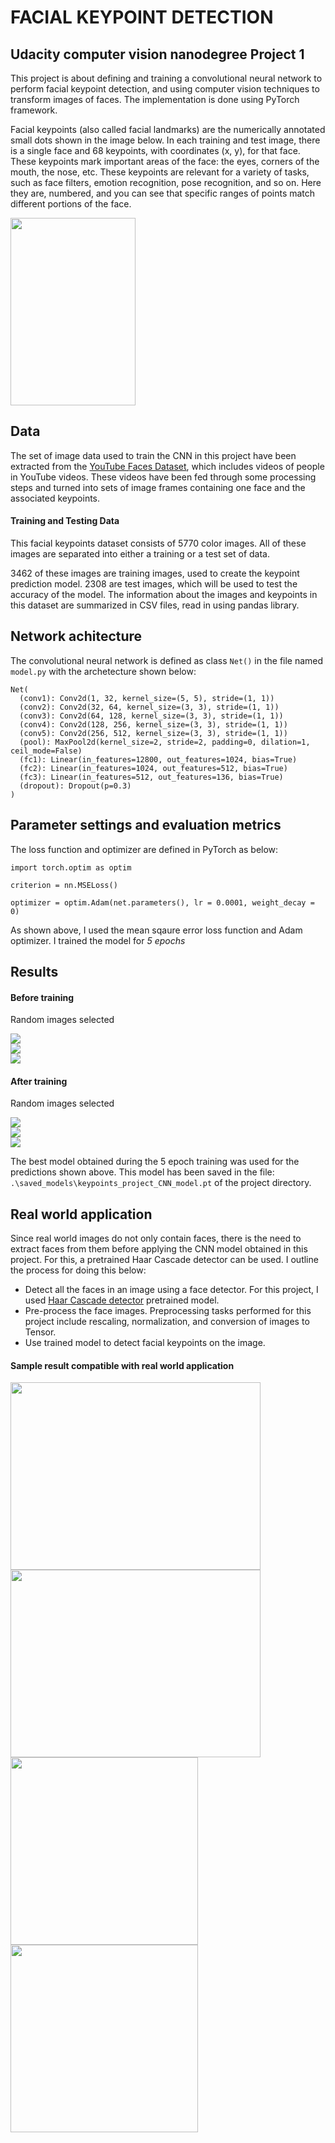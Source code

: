 # FACIAL KEYPOINT DETECTION 
## Udacity computer vision nanodegree Project 1

This project is about defining and training a convolutional neural network to perform facial keypoint detection, 
and using computer vision techniques to transform images of faces. The implementation is done using PyTorch framework.


Facial keypoints (also called facial landmarks) are the numerically annotated small dots shown in the image below. 
In each training and test image, there is a single face and 68 keypoints, with coordinates (x, y), for that face. 
These keypoints mark important areas of the face: the eyes, corners of the mouth, the nose, etc. 
These keypoints are relevant for a variety of tasks, such as face filters, emotion recognition, pose recognition, and so on. 
Here they are, numbered, and you can see that specific ranges of points match different portions of the face.



<div>
<img src="https://github.com/dimejimudele/Udacity_Facial_KeyPoints_Detection/blob/master/images/landmarks_numbered.jpg" width="200" height="300"/>
</div>

## Data
The set of image data used to train the CNN in this project have been extracted from the [YouTube Faces Dataset](https://www.cs.tau.ac.il/~wolf/ytfaces/), which includes videos of people in YouTube videos. 
These videos have been fed through some processing steps and turned into sets of image frames containing one face and the associated keypoints.

#### Training and Testing Data
This facial keypoints dataset consists of 5770 color images. 
All of these images are separated into either a training or a test set of data.

3462 of these images are training images, used to create the keypoint prediction model.
2308 are test images, which will be used to test the accuracy of the model.
The information about the images and keypoints in this dataset are summarized in CSV files, read in using pandas library. 


## Network achitecture

The convolutional neural network is defined as class `Net()` in the file named `model.py` with the archetecture shown below:
```
Net(
  (conv1): Conv2d(1, 32, kernel_size=(5, 5), stride=(1, 1))
  (conv2): Conv2d(32, 64, kernel_size=(3, 3), stride=(1, 1))
  (conv3): Conv2d(64, 128, kernel_size=(3, 3), stride=(1, 1))
  (conv4): Conv2d(128, 256, kernel_size=(3, 3), stride=(1, 1))
  (conv5): Conv2d(256, 512, kernel_size=(3, 3), stride=(1, 1))
  (pool): MaxPool2d(kernel_size=2, stride=2, padding=0, dilation=1, ceil_mode=False)
  (fc1): Linear(in_features=12800, out_features=1024, bias=True)
  (fc2): Linear(in_features=1024, out_features=512, bias=True)
  (fc3): Linear(in_features=512, out_features=136, bias=True)
  (dropout): Dropout(p=0.3)
)
```

## Parameter settings and evaluation metrics

The loss function and optimizer are defined in PyTorch as below:

```
import torch.optim as optim

criterion = nn.MSELoss()

optimizer = optim.Adam(net.parameters(), lr = 0.0001, weight_decay = 0)
```
As shown above, I used the mean sqaure error loss function and Adam optimizer. I trained the model for *5 epochs*

## Results
#### Before training
Random images selected
<div class="row">
  <div class="column">
    <img src="https://github.com/dimejimudele/Udacity_Facial_KeyPoints_Detection/blob/master/images/pretrain_1.png">
  </div>
  <div class="column">
    <img src="https://github.com/dimejimudele/Udacity_Facial_KeyPoints_Detection/blob/master/images/pretrain_2.png">
  </div>
  <div class="column">
    <img src="https://github.com/dimejimudele/Udacity_Facial_KeyPoints_Detection/blob/master/images/pretrain_3.png">
  </div>
</div>

#### After training
Random images selected
<div class="row">
  <div class="column">
    <img src="https://github.com/dimejimudele/Udacity_Facial_KeyPoints_Detection/blob/master/images/test_1.png">
  </div>
  <div class="column">
    <img src="https://github.com/dimejimudele/Udacity_Facial_KeyPoints_Detection/blob/master/images/test_2.png">
  </div>
  <div class="column">
    <img src="https://github.com/dimejimudele/Udacity_Facial_KeyPoints_Detection/blob/master/images/test_3.png">
  </div>
</div>

The best model obtained during the 5 epoch training was used for the predictions shown above. This model has been saved in the file: 
`.\saved_models\keypoints_project_CNN_model.pt` of the project directory.

## Real world application
Since real world images do not only contain faces, there is the need to extract faces from them before applying the CNN model obtained in this project.
For this, a pretrained Haar Cascade detector can be used. I outline the process for doing this below:

* Detect all the faces in an image using a face detector. For this project, I used 
[Haar Cascade detector](https://opencv-python-tutroals.readthedocs.io/en/latest/py_tutorials/py_objdetect/py_face_detection/py_face_detection.html) pretrained model.
* Pre-process the face images. Preprocessing tasks performed for this project include rescaling, normalization, and conversion of images to Tensor.
* Use trained model to detect facial keypoints on the image.

#### Sample result compatible with real world application

<div class="row">
  <div class="column">
    <img src="https://github.com/dimejimudele/Udacity_Facial_KeyPoints_Detection/blob/master/images/obamas.jpg" width="400" height="300"/>
  </div>

  <div class="column">
    <img src="https://github.com/dimejimudele/Udacity_Facial_KeyPoints_Detection/blob/master/images/obamas_detected.png" width="400" height="300"/>
  </div>

  <div class="column">
    <img src="https://github.com/dimejimudele/Udacity_Facial_KeyPoints_Detection/blob/master/images/michelle_detected.png" width="300" height="300"/>
  </div>
  <div class="column">
    <img src="https://github.com/dimejimudele/Udacity_Facial_KeyPoints_Detection/blob/master/images/barack_detected.png" width="300" height="300"/>
  </div>
</div>
